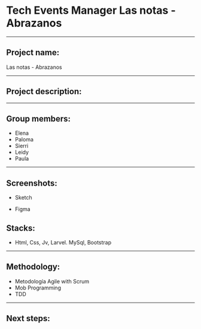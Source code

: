 # Tech Events Manager Las notas - Abrazanos
***
## Project name: 
Las notas - Abrazanos
***
## Project description:


***
## Group members:
+ Elena
+ Paloma
+ Sierri
+ Leidy
+ Paula 
***
## Screenshots:

* Sketch



* Figma



## Stacks:
+ Html, Css, Jv, Larvel. MySql, Bootstrap

***
## Methodology:
+ Metodología Agile with Scrum
+ Mob Programming
+ TDD

***
## Next steps:

